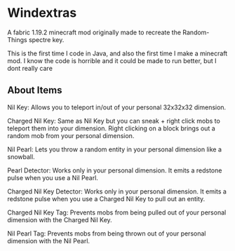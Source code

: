 # Windextras 

A fabric 1.19.2 minecraft mod originally made to recreate the Random-Things spectre key.

This is the first time I code in Java, and also the first time I make a minecraft mod. I know the code is horrible and it could be made to run better, but I dont really care

## About Items
Nil Key: Allows you to teleport in/out of your personal 32x32x32 dimension.

Charged Nil Key: Same as Nil Key but you can sneak + right click mobs to teleport them into your dimension. Right clicking on a block brings out a random mob from your personal dimension.

Nil Pearl: Lets you throw a random entity in your personal dimension like a snowball.

Pearl Detector: Works only in your personal dimension. It emits a redstone pulse when you use a Nil Pearl.

Charged Nil Key Detector: Works only in your personal dimension. It emits a redstone pulse when you use a Charged Nil Key to pull out an entity.

Charged Nil Key Tag: Prevents mobs from being pulled out of your personal dimension with the Charged Nil Key.

Nil Pearl Tag: Prevents mobs from being thrown out of your personal dimension with the Nil Pearl.